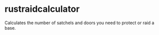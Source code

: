 # rustraidcalculator
Calculates the number of satchels and doors you need to protect or raid a base. 
